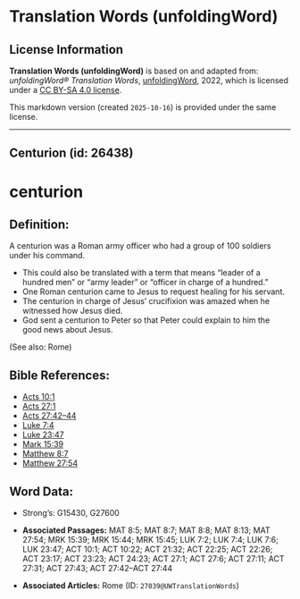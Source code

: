 # Translation Words (unfoldingWord)

## License Information

**Translation Words (unfoldingWord)** is based on and adapted from: _unfoldingWord® Translation Words_, [unfoldingWord](https://unfoldingword.org/utw), 2022, which is licensed under a [CC BY-SA 4.0 license](https://creativecommons.org/licenses/by-sa/4.0/legalcode.en).

This markdown version (created `2025-10-16`) is provided under the same license.



--------------------------------

## Centurion (id: 26438)

centurion
=========

Definition:
-----------

A centurion was a Roman army officer who had a group of 100 soldiers under his command.

* This could also be translated with a term that means “leader of a hundred men” or “army leader” or “officer in charge of a hundred.”
* One Roman centurion came to Jesus to request healing for his servant.
* The centurion in charge of Jesus’ crucifixion was amazed when he witnessed how Jesus died.
* God sent a centurion to Peter so that Peter could explain to him the good news about Jesus.

(See also: Rome)

Bible References:
-----------------

* [Acts 10:1](https://ref.ly/Acts10:1)
* [Acts 27:1](https://ref.ly/Acts27:1)
* [Acts 27:42–44](https://ref.ly/Acts27:42-Acts27:44)
* [Luke 7:4](https://ref.ly/Luke7:4)
* [Luke 23:47](https://ref.ly/Luke23:47)
* [Mark 15:39](https://ref.ly/Mark15:39)
* [Matthew 8:7](https://ref.ly/Matt8:7)
* [Matthew 27:54](https://ref.ly/Matt27:54)

Word Data:
----------

* Strong’s: G15430, G27600

* **Associated Passages:** MAT 8:5; MAT 8:7; MAT 8:8; MAT 8:13; MAT 27:54; MRK 15:39; MRK 15:44; MRK 15:45; LUK 7:2; LUK 7:4; LUK 7:6; LUK 23:47; ACT 10:1; ACT 10:22; ACT 21:32; ACT 22:25; ACT 22:26; ACT 23:17; ACT 23:23; ACT 24:23; ACT 27:1; ACT 27:6; ACT 27:11; ACT 27:31; ACT 27:43; ACT 27:42–ACT 27:44
* **Associated Articles:** Rome (ID: `27039@UWTranslationWords`)

